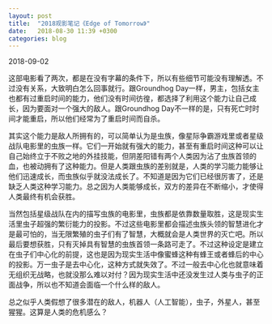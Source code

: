 ```yaml
---
layout: post
title:  "2018观影笔记《Edge of Tomorrow》"
date:   2018-08-30 11:39 +0300
categories: blog
---
```


2018-09-02

这部电影看了两次，都是在没有字幕的条件下，所以有些细节可能没有理解透。不过没有关系，大致明白怎么回事就行。跟Groundhog Day一样，男主，包括女主也都有过重启时间的能力，他们没有时间彷徨，都选择了利用这个能力让自己成长，因为要面对一个强大的敌人。跟Groundhog Day不一样的是，只有死亡时时间才能重启，所以他们经常为了重启时间而自杀。

其实这个能力是敌人所拥有的，可以简单认为是虫族，像星际争霸游戏里或者星级战队电影里的虫族一样。它们一开始就有强大的能力，甚至有重启时间这种可以让自己始终立于不败之地的外挂技能，但阴差阳错有两个人类因为沾了虫族首领的血，也被动拥有了这种能力。但是人类跟虫族的差别就是，人类的学习能力能够让他们迅速成长，而虫族似乎就没法成长了。不知道是因为它们已经很厉害了，还是缺乏人类这种学习能力。总之因为人类能够成长，双方的差异在不断缩小，才使得人类最终有机会获胜。

当然包括星级战队在内的描写虫族的电影里，虫族都是依靠数量取胜，这是现实生活里虫子超强的繁衍能力的投影。不过这些电影里都会描述虫族头领的智慧进化才是最可怕的，当无限繁殖的虫子们有了智慧，大概就会是人类世界的灭亡吧。所以最后要想获胜，只有灭掉具有智慧的虫族首领一条路可走了。不过这种设定是建立在虫子们中心化的前提，这也是因为现实生活中像蜜蜂这种有蜂王或者蜂后的中心的投影。万一虫子是去中心化，这种方式就失效了。不过一般去中心化也就意味着无组织无战略，也就没那么难以对付？因为现实生活中还没发生过人类与虫子的正面战争，所以也不知道会面临一个什么样的敌人。

总之似乎人类假想了很多潜在的敌人，机器人（人工智能），虫子，外星人，甚至猩猩。这算是人类的危机感么？




<!--end-->
